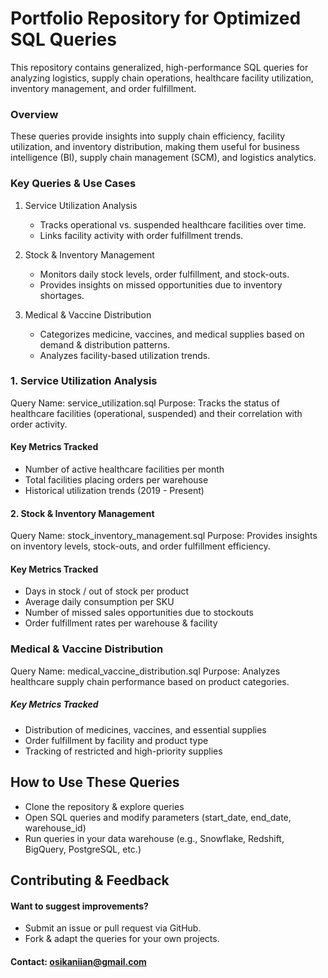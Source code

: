 
#  Portfolio Repository for Optimized SQL Queries
This repository contains generalized, high-performance SQL queries for analyzing logistics, supply chain operations, healthcare facility utilization, inventory management, and order fulfillment.

### Overview

These queries provide insights into supply chain efficiency, facility utilization, and inventory distribution, making them useful for business intelligence (BI), supply chain management (SCM), and logistics analytics.

### Key Queries & Use Cases

1. Service Utilization Analysis
	* Tracks operational vs. suspended healthcare facilities over time.
	* Links facility activity with order fulfillment trends.

2. Stock & Inventory Management
	* Monitors daily stock levels, order fulfillment, and stock-outs.
	* Provides insights on missed opportunities due to inventory shortages.

3. Medical & Vaccine Distribution
	* Categorizes medicine, vaccines, and medical supplies based on demand & distribution patterns.
	* Analyzes facility-based utilization trends.

### 1. Service Utilization Analysis

 Query Name: service_utilization.sql
 Purpose: Tracks the status of healthcare facilities (operational, suspended) and their correlation with order activity.

#### Key Metrics Tracked
*  Number of active healthcare facilities per month
* Total facilities placing orders per warehouse
* Historical utilization trends (2019 - Present)


			
#### 2. Stock & Inventory Management

Query Name: stock_inventory_management.sql
Purpose: Provides insights on inventory levels, stock-outs, and order fulfillment efficiency.

 #### Key Metrics Tracked

* Days in stock / out of stock per product
* Average daily consumption per SKU
* Number of missed sales opportunities due to stockouts
* Order fulfillment rates per warehouse & facility



### Medical & Vaccine Distribution

Query Name: medical_vaccine_distribution.sql
Purpose: Analyzes healthcare supply chain performance based on product categories.

##### Key Metrics Tracked
* Distribution of medicines, vaccines, and essential supplies
* Order fulfillment by facility and product type
* Tracking of restricted and high-priority supplies



## How to Use These Queries

* Clone the repository & explore queries
* Open SQL queries and modify parameters (start_date, end_date, warehouse_id)
* Run queries in your data warehouse (e.g., Snowflake, Redshift, BigQuery, PostgreSQL, etc.)

## Contributing & Feedback

#### Want to suggest improvements?
* Submit an issue or pull request via GitHub.
* Fork & adapt the queries for your own projects.

#### Contact: osikaniian@gmail.com

